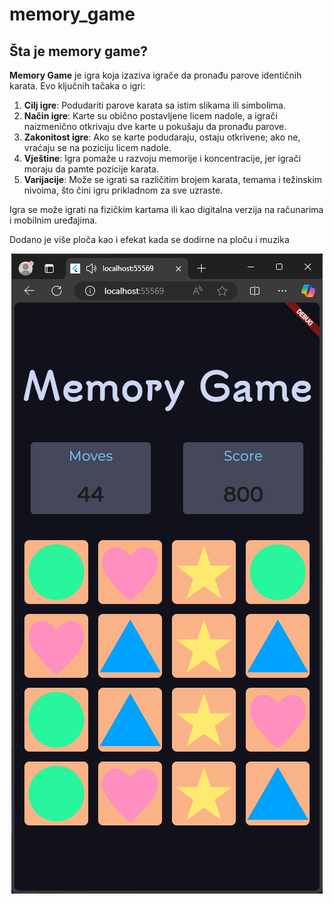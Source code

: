 # memory_game

## Šta je memory game?

**Memory Game** je igra koja izaziva igrače da pronađu parove identičnih karata. Evo ključnih tačaka o igri:

1. **Cilj igre**: Podudariti parove karata sa istim slikama ili simbolima.
2. **Način igre**: Karte su obično postavljene licem nadole, a igrači naizmenično otkrivaju dve karte u pokušaju da pronađu parove.
3. **Zakonitost igre**: Ako se karte podudaraju, ostaju otkrivene; ako ne, vraćaju se na poziciju licem nadole.
4. **Vještine**: Igra pomaže u razvoju memorije i koncentracije, jer igrači moraju da pamte pozicije karata.
5. **Varijacije**: Može se igrati sa različitim brojem karata, temama i težinskim nivoima, što čini igru prikladnom za sve uzraste.

Igra se može igrati na fizičkim kartama ili kao digitalna verzija na računarima i mobilnim uređajima.

Dodano je više ploča kao i efekat kada se dodirne na ploču i muzika

<div style="text-align: center;">
  <img src="assets/images/app_preview.png" alt="App Preview">
</div>

